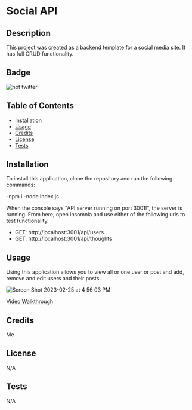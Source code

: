 
# Social API

## Description
This project was created as a backend template for a social media site. It has full CRUD functionality.

## Badge 
![not twitter](https://img.shields.io/badge/not-twitter-blue.svg)

## Table of Contents

- [Installation](#installation)
- [Usage](#usage)
- [Credits](#credits)
- [License](#license)
- [Tests](#tests) 

## Installation
To install this application, clone the repository and run the following commands:

-npm i
-node index.js

When the console says "API server running on port 3001!", the server is running. From here, open insomnia and use either of the following urls to test functionality.

- GET: http://localhost:3001/api/users
- GET: http://localhost:3001/api/thoughts

## Usage
Using this application allows you to view all or one user or post and add, remove and edit users and their posts.

![Screen Shot 2023-02-25 at 4 56 03 PM](https://user-images.githubusercontent.com/116322906/221386591-057dc8e1-2063-4103-969e-4dc8de622f24.png)

[Video Walkthrough](https://youtu.be/dvOLLw6v2uk)

## Credits
Me

## License
N/A

## Tests
N/A
    
